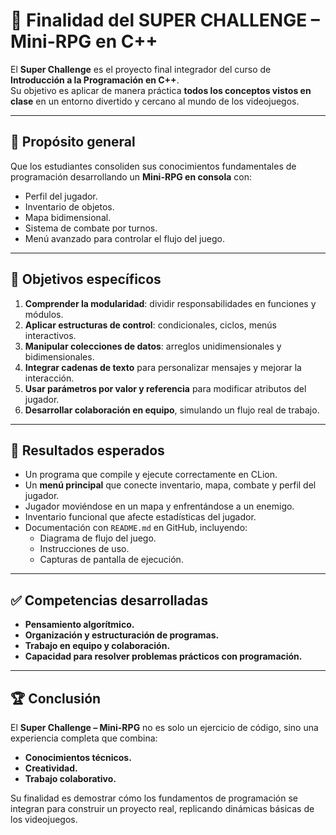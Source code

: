 # 🎯 Finalidad del SUPER CHALLENGE – Mini-RPG en C++

El **Super Challenge** es el proyecto final integrador del curso de **Introducción a la Programación en C++**.  
Su objetivo es aplicar de manera práctica **todos los conceptos vistos en clase** en un entorno divertido y cercano al mundo de los videojuegos.

---

## 🌟 Propósito general
Que los estudiantes consoliden sus conocimientos fundamentales de programación desarrollando un **Mini-RPG en consola** con:  
- Perfil del jugador.  
- Inventario de objetos.  
- Mapa bidimensional.  
- Sistema de combate por turnos.  
- Menú avanzado para controlar el flujo del juego.  

---

## 🎯 Objetivos específicos
1. **Comprender la modularidad**: dividir responsabilidades en funciones y módulos.  
2. **Aplicar estructuras de control**: condicionales, ciclos, menús interactivos.  
3. **Manipular colecciones de datos**: arreglos unidimensionales y bidimensionales.  
4. **Integrar cadenas de texto** para personalizar mensajes y mejorar la interacción.  
5. **Usar parámetros por valor y referencia** para modificar atributos del jugador.  
6. **Desarrollar colaboración en equipo**, simulando un flujo real de trabajo.  

---

## 🚀 Resultados esperados
- Un programa que compile y ejecute correctamente en CLion.  
- Un **menú principal** que conecte inventario, mapa, combate y perfil del jugador.  
- Jugador moviéndose en un mapa y enfrentándose a un enemigo.  
- Inventario funcional que afecte estadísticas del jugador.  
- Documentación con `README.md` en GitHub, incluyendo:  
  - Diagrama de flujo del juego.  
  - Instrucciones de uso.  
  - Capturas de pantalla de ejecución.  

---

## ✅ Competencias desarrolladas
- **Pensamiento algorítmico.**  
- **Organización y estructuración de programas.**  
- **Trabajo en equipo y colaboración.**  
- **Capacidad para resolver problemas prácticos con programación.**  

---

## 🏆 Conclusión
El **Super Challenge – Mini-RPG** no es solo un ejercicio de código, sino una experiencia completa que combina:  
- **Conocimientos técnicos.**  
- **Creatividad.**  
- **Trabajo colaborativo.**  

Su finalidad es demostrar cómo los fundamentos de programación se integran para construir un proyecto real, replicando dinámicas básicas de los videojuegos.  
